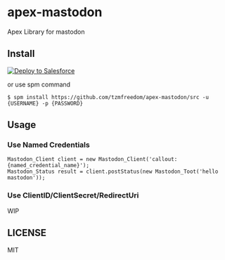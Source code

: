 # apex-mastodon

Apex Library for mastodon

## Install

<a href="https://githubsfdeploy.herokuapp.com?owner=tzmfreedom&repo=apex-mastodon">
  <img alt="Deploy to Salesforce" src="https://raw.githubusercontent.com/afawcett/githubsfdeploy/master/deploy.png">
</a>

or use spm command
```
$ spm install https://github.com/tzmfreedom/apex-mastodon/src -u {USERNAME} -p {PASSWORD}
```

## Usage

### Use Named Credentials

```apex
Mastodon_Client client = new Mastodon_Client('callout:{named_credential_name}');
Mastodon_Status result = client.postStatus(new Mastodon_Toot('hello mastodon'));
```
### Use ClientID/ClientSecret/RedirectUri

WIP

## LICENSE

MIT
